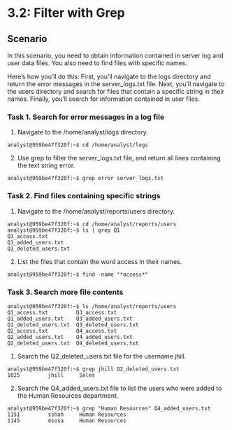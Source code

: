 # 3.2: Filter with Grep

## Scenario

In this scenario, you need to obtain information contained in server log and user data files. You also need to find files with specific names.

Here’s how you’ll do this: First, you’ll navigate to the logs directory and return the error messages in the server_logs.txt file. Next, you’ll navigate to the users directory and search for files that contain a specific string in their names. Finally, you’ll search for information contained in user files.


### Task 1. Search for error messages in a log file
1. Navigate to the /home/analyst/logs directory.
```
analyst@959be47f320f:~$ cd /home/analyst/logs
```

2. Use grep to filter the server_logs.txt file, and return all lines containing the text string error.
```
analyst@959be47f320f:~$ grep error server_logs.txt
```

### Task 2. Find files containing specific strings
1. Navigate to the /home/analyst/reports/users directory.
```
analyst@959be47f320f:~$ cd /home/analyst/reports/users
analyst@959be47f320f:~$ ls | grep Q1
Q1_access.txt
Q1_added_users.txt
Q1_deleted_users.txt
```

2. List the files that contain the word access in their names.
```
analyst@959be47f320f:~$ find -name "*access*"
```

### Task 3. Search more file contents
```
analyst@959be47f320f:~$ ls /home/analyst/reports/users
Q1_access.txt         Q3_access.txt
Q1_added_users.txt    Q3_added_users.txt
Q1_deleted_users.txt  Q3_deleted_users.txt
Q2_access.txt         Q4_access.txt
Q2_added_users.txt    Q4_added_users.txt
Q2_deleted_users.txt  Q4_deleted_users.txt
```

1. Search the Q2_deleted_users.txt file for the username jhill.
```
analyst@959be47f320f:~$ grep jhill Q2_deleted_users.txt
1025         jhill     Sales
```

2. Search the Q4_added_users.txt file to list the users who were added to the Human Resources department.
```
analyst@959be47f320f:~$ grep "Human Resources" Q4_added_users.txt 
1151         sshah     Human Resources
1145         msosa     Human Resources
```
